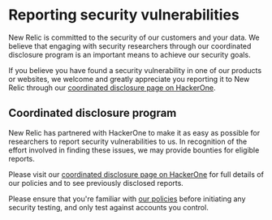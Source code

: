 # Reporting security vulnerabilities

New Relic is committed to the security of our customers and your data. We believe that engaging with security researchers through our coordinated disclosure program is an important means to achieve our security goals.

If you believe you have found a security vulnerability in one of our products or websites, we welcome and greatly appreciate you reporting it to New Relic through our [coordinated disclosure page on HackerOne](https://hackerone.com/newrelic).

## Coordinated disclosure program

New Relic has partnered with HackerOne to make it as easy as possible for researchers to report security vulnerabilities to us. In recognition of the effort involved in finding these issues, we may provide bounties for eligible reports.

Please visit our [coordinated disclosure page on HackerOne](https://hackerone.com/newrelic) for full details of our policies and to see previously disclosed reports.

Please ensure that you're familiar with [our policies](https://hackerone.com/newrelic) before initiating any security testing, and only test against accounts you control.












